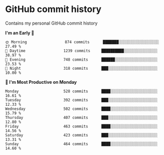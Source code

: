 # GitHub commit history
Contains my personal GitHub commit history

<!--START_SECTION:commits-per-day-time-->
**I&#039;m an Early 🐤**

```text
🌞 Morning                 874 commits      ███████░░░░░░░░░░░░░░░░░░   27.49 %
🌆 Daytime                 1239 commits     ██████████░░░░░░░░░░░░░░░   38.97 %
🌃 Evening                 748 commits      ██████░░░░░░░░░░░░░░░░░░░   23.53 %
🌙 Night                   318 commits      ███░░░░░░░░░░░░░░░░░░░░░░   10.00 %
```
<!--END_SECTION:commits-per-day-time-->  

<!--START_SECTION:commits-per-weekday-->
**📅 I&#039;m Most Productive on Monday**

```text
Monday                    528 commits      ████░░░░░░░░░░░░░░░░░░░░░   16.61 %
Tuesday                   392 commits      ███░░░░░░░░░░░░░░░░░░░░░░   12.33 %
Wednesday                 502 commits      ████░░░░░░░░░░░░░░░░░░░░░   15.79 %
Thursday                  407 commits      ███░░░░░░░░░░░░░░░░░░░░░░   12.80 %
Friday                    463 commits      ████░░░░░░░░░░░░░░░░░░░░░   14.56 %
Saturday                  423 commits      ███░░░░░░░░░░░░░░░░░░░░░░   13.31 %
Sunday                    464 commits      ████░░░░░░░░░░░░░░░░░░░░░   14.60 %
```
<!--END_SECTION:commits-per-weekday-->  
